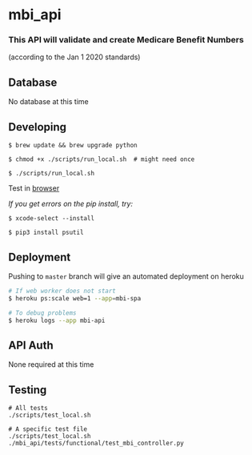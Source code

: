 # mbi_api

### This API will validate and create Medicare Benefit Numbers
(according to the Jan 1 2020 standards)

## Database

No database at this time

## Developing

```console
$ brew update && brew upgrade python

$ chmod +x ./scripts/run_local.sh  # might need once

$ ./scripts/run_local.sh 

```
Test in [browser](http://0.0.0.0:3030/)

*If you get errors on the pip install, try:*

```console
$ xcode-select --install   

$ pip3 install psutil 
```

## Deployment

Pushing to `master` branch will give an automated deployment on heroku

```bash
# If web worker does not start
$ heroku ps:scale web=1 --app=mbi-spa

# To debug problems
$ heroku logs --app mbi-api

```

## API Auth 

None required at this time

## Testing

```
# All tests
./scripts/test_local.sh

# A specific test file
./scripts/test_local.sh ./mbi_api/tests/functional/test_mbi_controller.py